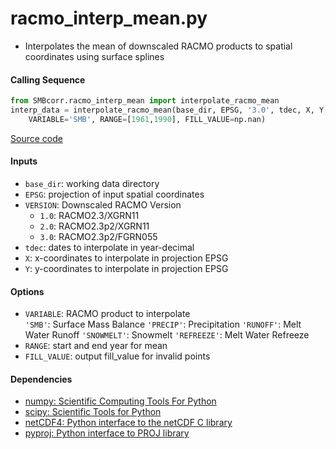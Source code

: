 racmo_interp_mean.py
====================

- Interpolates the mean of downscaled RACMO products to spatial coordinates using surface splines

#### Calling Sequence
```python
from SMBcorr.racmo_interp_mean import interpolate_racmo_mean
interp_data = interpolate_racmo_mean(base_dir, EPSG, '3.0', tdec, X, Y,
    VARIABLE='SMB', RANGE=[1961,1990], FILL_VALUE=np.nan)
```
[Source code](https://github.com/tsutterley/SMBcorr/blob/master/SMBcorr/racmo_interp_mean.py)

#### Inputs
- `base_dir`: working data directory
- `EPSG`: projection of input spatial coordinates  
- `VERSION`: Downscaled RACMO Version
    * `1.0`: RACMO2.3/XGRN11
    * `2.0`: RACMO2.3p2/XGRN11
    * `3.0`: RACMO2.3p2/FGRN055
- `tdec`: dates to interpolate in year-decimal  
- `X`: x-coordinates to interpolate in projection EPSG  
- `Y`: y-coordinates to interpolate in projection EPSG  

#### Options
- `VARIABLE`: RACMO product to interpolate  
    `'SMB'`: Surface Mass Balance
    `'PRECIP'`: Precipitation
    `'RUNOFF'`: Melt Water Runoff
    `'SNOWMELT'`: Snowmelt
    `'REFREEZE'`: Melt Water Refreeze
- `RANGE`: start and end year for mean
- `FILL_VALUE`: output fill_value for invalid points  

#### Dependencies
- [numpy: Scientific Computing Tools For Python](https://numpy.org)  
- [scipy: Scientific Tools for Python](https://docs.scipy.org/doc//)  
- [netCDF4: Python interface to the netCDF C library](https://unidata.github.io/netcdf4-python/netCDF4/index.html)  
- [pyproj: Python interface to PROJ library](https://pypi.org/project/pyproj/)  
